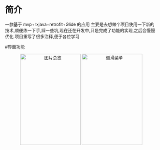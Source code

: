 # 简介
一款基于 mvp+rxjava+retrofit+Glide 的应用
主要是去想做个项目使用一下新的技术,顺便练一下手,踩一些坑,现在还在开发中,只是完成了功能的实现,之后会慢慢优化
项目重写了很多注释,便于各位学习

#界面功能
<div width = "300" height = "300" align="center">
<img src="C:\Users\Administrator\Desktop\funny1" width = "200" height = "300" alt="图片总览"/>
<img src="C:\Users\Administrator\Desktop\funny2" width = "200" height = "300" alt="侧滑菜单"/>
</div>
